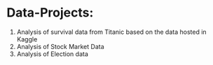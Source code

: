 # Data-Projects:

1. Analysis of survival data from Titanic based on the data hosted in Kaggle
2. Analysis of Stock Market Data
3. Analysis of Election data
